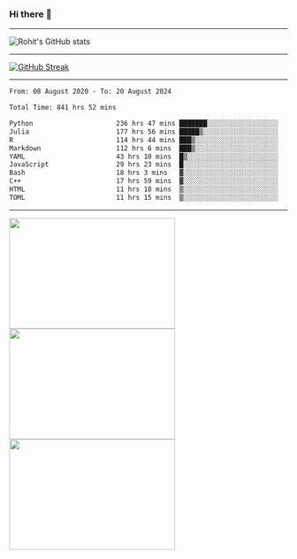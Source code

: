 ### Hi there 👋

<hr/>

![Rohit's GitHub stats](https://github-readme-stats.vercel.app/api?username=RohitRathore1&show_icons=true&theme=transparent)

<hr/>

[![GitHub Streak](http://github-readme-streak-stats.herokuapp.com?user=RohitRathore1&theme=dark&mode=weekly)](https://git.io/streak-stats)

<hr/>

<!--START_SECTION:waka-->

```txt
From: 08 August 2020 - To: 20 August 2024

Total Time: 841 hrs 52 mins

Python                     236 hrs 47 mins ███████░░░░░░░░░░░░░░░░░░   28.13 %
Julia                      177 hrs 56 mins █████▒░░░░░░░░░░░░░░░░░░░   21.14 %
R                          114 hrs 44 mins ███▒░░░░░░░░░░░░░░░░░░░░░   13.63 %
Markdown                   112 hrs 6 mins  ███▒░░░░░░░░░░░░░░░░░░░░░   13.32 %
YAML                       43 hrs 10 mins  █▒░░░░░░░░░░░░░░░░░░░░░░░   05.13 %
JavaScript                 29 hrs 23 mins  █░░░░░░░░░░░░░░░░░░░░░░░░   03.49 %
Bash                       18 hrs 3 mins   ▓░░░░░░░░░░░░░░░░░░░░░░░░   02.14 %
C++                        17 hrs 59 mins  ▓░░░░░░░░░░░░░░░░░░░░░░░░   02.14 %
HTML                       11 hrs 18 mins  ▒░░░░░░░░░░░░░░░░░░░░░░░░   01.34 %
TOML                       11 hrs 15 mins  ▒░░░░░░░░░░░░░░░░░░░░░░░░   01.34 %
```

<!--END_SECTION:waka-->

<hr/>

<p>
  <img src="https://wakatime.com/share/@TeAmp0is0N/0205e68a-e5ed-48bf-b870-3c94c1fa77d3.svg" width="300" height="200">
  <img src="https://wakatime.com/share/@TeAmp0is0N/3935ee43-08a3-493e-8b95-60c1f9204b15.svg" width="300" height="200">
  <img src="https://wakatime.com/share/@TeAmp0is0N/8717aacc-7340-44e0-abb1-987dc9823fcd.svg" width="300" height="200">
</p>




